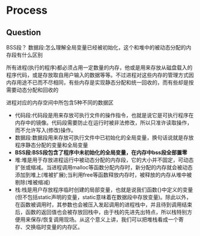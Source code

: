 # Process


## Question
BSS段？
数据段:怎么理解全局变量已经被初始化，这个和堆中的被动态分配的内存段有什么区别


所有进程(执行的程序)都必须占用一定数量的内存，他或是用来存放从磁盘载入的程序代码，或是存放取自用户输入的数据等等。不过进程对这些内存的管理方式因内存用途不已而不尽相同，有些内存是实现静态分配和统一回收的，而有些却是按需要动态分配和回收的

进程对应的内存空间中所包含5种不同的数据区

+ 代码段:代码段是用来存放可执行文件的操作指令，也就是说它是可执行程序在内存中的镜像。代码段需要防止在运行时被非法修改，所以只准许读取操作，而不允许写入(修改)操作。
+ 数据段:数据段用来存放可执行文件中已初始化的全局变量，换句话说就是存放程序静态分配的变量和全局变量
+ **BSS段:BSS段包含了程序中未初始化的全局变量，在内存中bss段全部置零**
+ 堆:堆是用于存放进程运行中被动态分配的内存段，它的大小并不固定，可动态扩张或缩减。当进程调用malloc等函数分配内存时，新分配的内存就会被动态添加到堆上(堆被扩展);当利用free等函数释放内存时，被释放的内存从堆中被剔除(堆被缩减)
+ 栈:栈是用户存放程序临时创建的局部变量，也就是说我们函数{}中定义的变量(但不包括static声明的变量，static意味着在数据段中存放变量)。除此以外，在函数被调用时，其参数也会被压入发起调用的进程栈中，并且待到调用结束后，函数的返回值也会被存放回栈中，由于栈的先进先出特点，所以栈特别方便用来保存/恢复调用现场。从这个意义上讲，我们可以把堆栈看成一个寄存、交换临时变量的内存区。